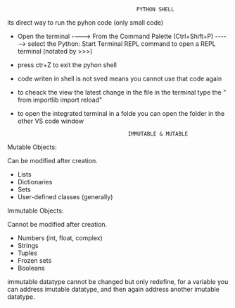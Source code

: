                                              PYTHON SHELL

its direct way to run the pyhon code (only small  code)

* Open the terminal ----> From the Command Palette (Ctrl+Shift+P) ------> select the Python: Start Terminal REPL command to open a REPL terminal (notated by >>>) 
* press ctr+Z to exit the pyhon shell
* code writen in shell is not sved means you cannot use that code again
* to cheack the view the latest change in the file in the terminal type the " from importlib import  reload" 
* to open the integrated terminal in a folde you can open the folder in the other VS code window 






                                         IMMUTABLE & MUTABLE




Mutable Objects:

Can be modified after creation.

* Lists
* Dictionaries
* Sets
* User-defined classes (generally)



Immutable Objects:

Cannot be modified after creation.

* Numbers (int, float, complex)
* Strings
* Tuples
* Frozen sets
* Booleans




immutable datatype cannot be changed but only redefine, for a variable you can address imutable datatype, and then again address another imutable datatype. 




